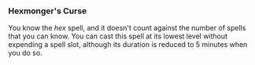 ### Hexmonger's Curse
You know the *hex* spell, and it doesn't count against the number of spells that you can know.
You can cast this spell at its lowest level without expending a spell slot, although its duration is reduced to 5 minutes when you do so.
